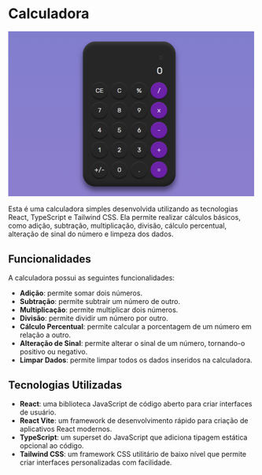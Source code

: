 # Calculadora

<img src="./src/assets/calculadora.png" alt="Print Calculadora" width="500">

Esta é uma calculadora simples desenvolvida utilizando as tecnologias React, TypeScript e Tailwind CSS. Ela permite realizar cálculos básicos, como adição, subtração, multiplicação, divisão, cálculo percentual, alteração de sinal do número e limpeza dos dados.

## Funcionalidades

A calculadora possui as seguintes funcionalidades:

- **Adição**: permite somar dois números.
- **Subtração**: permite subtrair um número de outro.
- **Multiplicação**: permite multiplicar dois números.
- **Divisão**: permite dividir um número por outro.
- **Cálculo Percentual**: permite calcular a porcentagem de um número em relação a outro.
- **Alteração de Sinal**: permite alterar o sinal de um número, tornando-o positivo ou negativo.
- **Limpar Dados**: permite limpar todos os dados inseridos na calculadora.

## Tecnologias Utilizadas

- **React**: uma biblioteca JavaScript de código aberto para criar interfaces de usuário.
- **React Vite**: um framework de desenvolvimento rápido para criação de aplicativos React modernos.
- **TypeScript**: um superset do JavaScript que adiciona tipagem estática opcional ao código.
- **Tailwind CSS**: um framework CSS utilitário de baixo nível que permite criar interfaces personalizadas com facilidade.

